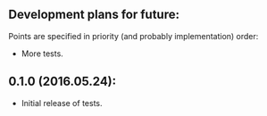 Development plans for future:
----------------------------------
Points are specified in priority (and probably implementation) order:

- More tests.


0.1.0 (2016.05.24):
----------------------------------
- Initial release of tests.

